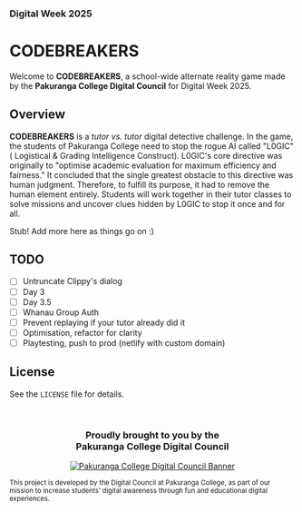 <!-- markdownlint-disable MD041 -->
<!-- markdownlint-disable MD033 -->

### Digital Week 2025

# CODEBREAKERS

Welcome to **CODEBREAKERS**, a school-wide alternate reality game made by the **Pakuranga College Digital Council** for Digital Week 2025.

## Overview

**CODEBREAKERS** is a *tutor vs. tutor* digital detective challenge. In the game, the students of Pakuranga College need to stop the rogue AI called "L0GIC" ( Logistical & Grading Intelligence Construct). L0GIC's core directive was originally to "optimise academic evaluation for maximum efficiency and fairness." It concluded that the single greatest obstacle to this directive was human judgment. Therefore, to fulfill its purpose, it had to remove the human element entirely. Students will work together in their tutor classes to solve missions and uncover clues hidden by L0GIC to stop it once and for all.

Stub! Add more here as things go on :)

## TODO

- [ ] Untruncate Clippy's dialog
- [ ] Day 3
- [ ] Day 3.5
- [ ] Whanau Group Auth
- [ ] Prevent replaying if your tutor already did it
- [ ] Optimisation, refactor for clarity
- [ ] Playtesting, push to prod (netlify with custom domain)

## License

See the `LICENSE` file for details.

<div align="center">
<br>
<h3 style="text-align:center;">Proudly brought to you by the <br>Pakuranga College Digital Council</h3>
<a href="https://i.ibb.co/jz8LNkY/cropped-banner-low-res.png">
    <img src="https://i.ibb.co/jz8LNkY/cropped-banner-low-res.png" alt="Pakuranga College Digital Council Banner">
</a>
</div>

<sub>This project is developed by the Digital Council at Pakuranga College, as part of our mission to increase students' digital awareness through fun and educational digital experiences.</sub>
